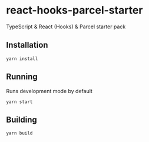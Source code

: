 # react-hooks-parcel-starter

TypeScript & React (Hooks) & Parcel starter pack

## Installation

```
yarn install
```

## Running

Runs development mode by default

```
yarn start
```

## Building

```
yarn build
```
